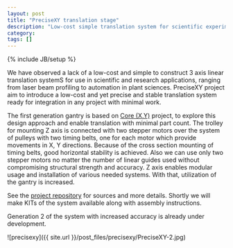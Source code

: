 ```yaml
---
layout: post
title: "PreciseXY translation stage"
description: "Low-cost simple translation system for scientific experimentation"
category: 
tags: []
---
```

{% include JB/setup %}

We have observed a lack of a low-cost and simple to construct 3 axis linear translation systemS for use in scientific and research applications, ranging from laser beam profiling to automation in plant sciences. PreciseXY project aim to introduce a low-cost and yet precise and stable translation system ready for integration in any project with minimal work. 

The first generation gantry is based on [Core (X,Y)](www.corexy.com) project, to explore this design approach and enable translation with minimal part count. The trolley for mounting Z axis is connected with two stepper motors over the system of pulleys with two timing belts, one for each motor which provide movements in X, Y directions. Because of the cross section mounting of timing belts, good horizontal stability is achieved. Also we can use only two stepper motors no matter the number of linear guides used without compromising structural strength and accuracy. Z axis enables modular usage and installation of various needed systems. With that, utilization of the gantry is increased.

See the [project repository](https://github.com/IRNAS/PreciseXY) for sources and more details. Shortly we will make KITs of the system available along with assembly instructions.

Generation 2 of the system with increased accuracy is already under development.

![precisexy]({{ site.url }}/post_files/precisexy/PreciseXY-2.jpg)